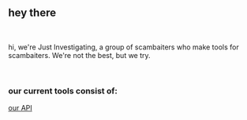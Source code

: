 ## hey there 

<br />

hi, we're Just Investigating, a group of scambaiters who make tools for scambaiters. We're not the best, but we try.

<br />

### our current tools consist of:
[our API](https://api.justinvestigating.org/)

